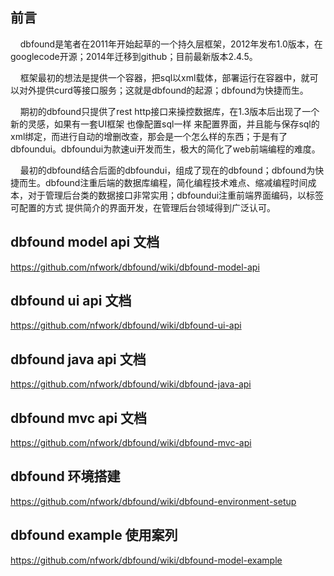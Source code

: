 ## 前言

    dbfound是笔者在2011年开始起草的一个持久层框架，2012年发布1.0版本，在googlecode开源；2014年迁移到github；目前最新版本2.4.5。

    框架最初的想法是提供一个容器，把sql以xml载体，部署运行在容器中，就可以对外提供curd等接口服务；这就是dbfound的起源；dbfound为快捷而生。

    期初的dbfound只提供了rest http接口来操控数据库，在1.3版本后出现了一个新的灵感，如果有一套UI框架 也像配置sql一样 来配置界面，并且能与保存sql的xml绑定，而进行自动的增删改查，那会是一个怎么样的东西；于是有了dbfoundui。dbfoundui为款速ui开发而生，极大的简化了web前端编程的难度。

    最初的dbfound结合后面的dbfoundui，组成了现在的dbfound；dbfound为快捷而生。dbfound注重后端的数据库编程，简化编程技术难点、缩减编程时间成本，对于管理后台类的数据接口非常实用；dbfoundui注重前端界面编码，以标签可配置的方式 提供简介的界面开发，在管理后台领域得到广泛认可。

## dbfound model api 文档
https://github.com/nfwork/dbfound/wiki/dbfound-model-api

## dbfound ui api 文档
https://github.com/nfwork/dbfound/wiki/dbfound-ui-api

## dbfound java api 文档
https://github.com/nfwork/dbfound/wiki/dbfound-java-api

## dbfound mvc api 文档
https://github.com/nfwork/dbfound/wiki/dbfound-mvc-api

## dbfound 环境搭建
https://github.com/nfwork/dbfound/wiki/dbfound-environment-setup

## dbfound example 使用案列
https://github.com/nfwork/dbfound/wiki/dbfound-model-example
